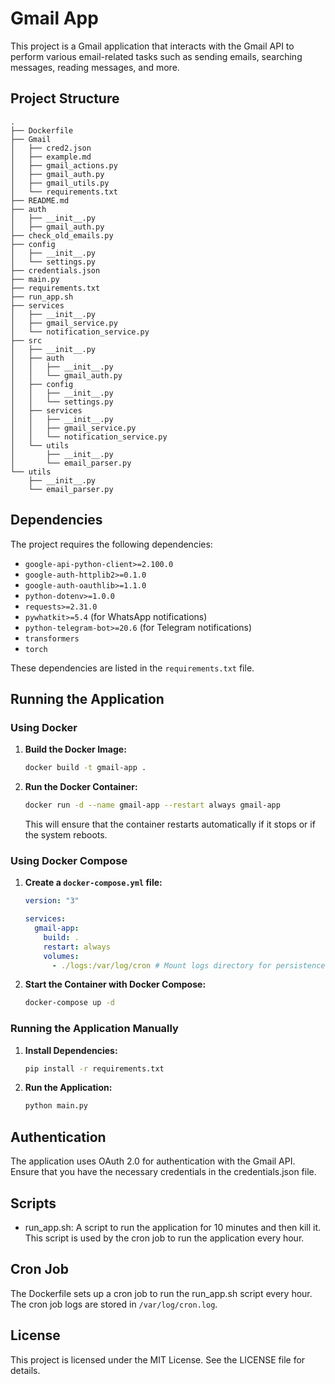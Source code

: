 # Gmail App

This project is a Gmail application that interacts with the Gmail API to perform various email-related tasks such as sending emails, searching messages, reading messages, and more.

## Project Structure

```
.
├── Dockerfile
├── Gmail
│   ├── cred2.json
│   ├── example.md
│   ├── gmail_actions.py
│   ├── gmail_auth.py
│   ├── gmail_utils.py
│   └── requirements.txt
├── README.md
├── auth
│   ├── __init__.py
│   ├── gmail_auth.py
├── check_old_emails.py
├── config
│   ├── __init__.py
│   └── settings.py
├── credentials.json
├── main.py
├── requirements.txt
├── run_app.sh
├── services
│   ├── __init__.py
│   ├── gmail_service.py
│   └── notification_service.py
├── src
│   ├── __init__.py
│   ├── auth
│   │   ├── __init__.py
│   │   └── gmail_auth.py
│   ├── config
│   │   ├── __init__.py
│   │   └── settings.py
│   ├── services
│   │   ├── __init__.py
│   │   ├── gmail_service.py
│   │   └── notification_service.py
│   └── utils
│       ├── __init__.py
│       └── email_parser.py
└── utils
    ├── __init__.py
    └── email_parser.py
```

## Dependencies

The project requires the following dependencies:

- `google-api-python-client>=2.100.0`
- `google-auth-httplib2>=0.1.0`
- `google-auth-oauthlib>=1.1.0`
- `python-dotenv>=1.0.0`
- `requests>=2.31.0`
- `pywhatkit>=5.4` (for WhatsApp notifications)
- `python-telegram-bot>=20.6` (for Telegram notifications)
- `transformers`
- `torch`

These dependencies are listed in the `requirements.txt` file.

## Running the Application

### Using Docker

1. **Build the Docker Image:**

   ```sh
   docker build -t gmail-app .
   ```

2. **Run the Docker Container:**

   ```sh
   docker run -d --name gmail-app --restart always gmail-app
   ```

   This will ensure that the container restarts automatically if it stops or if the system reboots.

### Using Docker Compose

1. **Create a `docker-compose.yml` file:**

   ```yaml
   version: "3"

   services:
     gmail-app:
       build: .
       restart: always
       volumes:
         - ./logs:/var/log/cron # Mount logs directory for persistence
   ```

2. **Start the Container with Docker Compose:**

   ```sh
   docker-compose up -d
   ```

### Running the Application Manually

1. **Install Dependencies:**

   ```sh
   pip install -r requirements.txt
   ```

2. **Run the Application:**

   ```sh
   python main.py
   ```

## Authentication

The application uses OAuth 2.0 for authentication with the Gmail API. Ensure that you have the necessary credentials in the credentials.json file.

## Scripts

- run_app.sh: A script to run the application for 10 minutes and then kill it. This script is used by the cron job to run the application every hour.

## Cron Job

The Dockerfile sets up a cron job to run the run_app.sh script every hour. The cron job logs are stored in `/var/log/cron.log`.

## License

This project is licensed under the MIT License. See the LICENSE file for details.
